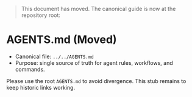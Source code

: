 > This document has moved. The canonical guide is now at the repository root:

# AGENTS.md (Moved)

- Canonical file: `../../AGENTS.md`
- Purpose: single source of truth for agent rules, workflows, and commands.

Please use the root `AGENTS.md` to avoid divergence. This stub remains to keep historic links working.
